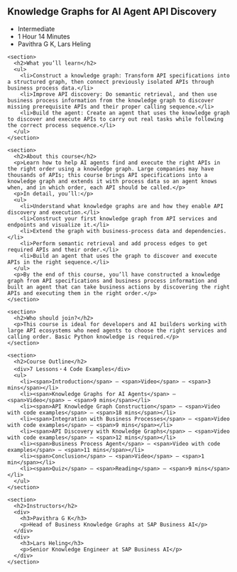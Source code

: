 <!DOCTYPE html>
<html>
  <head>
    <title>Knowledge Graphs for AI Agent API Discovery - DeepLearning.AI</title>
    <link rel="canonical" href="https://www.deeplearning.ai/short-courses/knowledge-graphs-for-ai-agent-api-discovery/"/>
  </head>
  <body>
    <section data-hero>
      <h1>Knowledge Graphs for AI Agent API Discovery</h1>
      <ul class="summary-card">
        <li>Intermediate</li>
        <li>1 Hour 14 Minutes</li>
        <li>Pavithra G K, Lars Heling</li>
      </ul>
    </section>

    <section>
      <h2>What you’ll learn</h2>
      <ul>
        <li>Construct a knowledge graph: Transform API specifications into a structured graph, then connect previously isolated APIs through business process data.</li>
        <li>Improve API discovery: Do semantic retrieval, and then use business process information from the knowledge graph to discover missing prerequisite APIs and their proper calling sequence.</li>
        <li>Build the agent: Create an agent that uses the knowledge graph to discover and execute APIs to carry out real tasks while following the correct process sequence.</li>
      </ul>
    </section>

    <section>
      <h2>About this course</h2>
      <p>Learn how to help AI agents find and execute the right APIs in the right order using a knowledge graph. Large companies may have thousands of APIs; this course brings API specifications into a knowledge graph and extends it with process data so an agent knows when, and in which order, each API should be called.</p>
      <p>In detail, you’ll:</p>
      <ul>
        <li>Understand what knowledge graphs are and how they enable API discovery and execution.</li>
        <li>Construct your first knowledge graph from API services and endpoints and visualize it.</li>
        <li>Extend the graph with business-process data and dependencies.</li>
        <li>Perform semantic retrieval and add process edges to get required APIs and their order.</li>
        <li>Build an agent that uses the graph to discover and execute APIs in the right sequence.</li>
      </ul>
      <p>By the end of this course, you’ll have constructed a knowledge graph from API specifications and business process information and built an agent that can take business actions by discovering the right APIs and executing them in the right order.</p>
    </section>

    <section>
      <h2>Who should join?</h2>
      <p>This course is ideal for developers and AI builders working with large API ecosystems who need agents to choose the right services and calling order. Basic Python knowledge is required.</p>
    </section>

    <section>
      <h2>Course Outline</h2>
      <div>7 Lessons・4 Code Examples</div>
      <ul>
        <li><span>Introduction</span> — <span>Video</span> — <span>3 mins</span></li>
        <li><span>Knowledge Graphs for AI Agents</span> — <span>Video</span> — <span>9 mins</span></li>
        <li><span>API Knowledge Graph Construction</span> — <span>Video with code examples</span> — <span>18 mins</span></li>
        <li><span>Integration with Business Processes</span> — <span>Video with code examples</span> — <span>9 mins</span></li>
        <li><span>API Discovery with Knowledge Graphs</span> — <span>Video with code examples</span> — <span>12 mins</span></li>
        <li><span>Business Process Agent</span> — <span>Video with code examples</span> — <span>11 mins</span></li>
        <li><span>Conclusion</span> — <span>Video</span> — <span>1 min</span></li>
        <li><span>Quiz</span> — <span>Reading</span> — <span>9 mins</span></li>
      </ul>
    </section>

    <section>
      <h2>Instructors</h2>
      <div>
        <h3>Pavithra G K</h3>
        <p>Head of Business Knowledge Graphs at SAP Business AI</p>
      </div>
      <div>
        <h3>Lars Heling</h3>
        <p>Senior Knowledge Engineer at SAP Business AI</p>
      </div>
    </section>
  </body>
</html>
